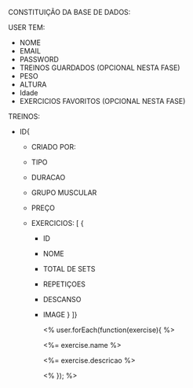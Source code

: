 CONSTITUIÇÃO DA BASE DE DADOS:

USER TEM:

- NOME
- EMAIL
- PASSWORD
- TREINOS GUARDADOS (OPCIONAL NESTA FASE)
- PESO
- ALTURA
- Idade
- EXERCICIOS FAVORITOS (OPCIONAL NESTA FASE)

TREINOS:

- ID{

  - CRIADO POR:
  - TIPO
  - DURACAO
  - GRUPO MUSCULAR
  - PREÇO
  - EXERCICIOS: [
    {

    - ID
    - NOME
    - TOTAL DE SETS
    - REPETIÇOES
    - DESCANSO
    - IMAGE
      }
      ]}

      <% user.forEach(function(exercise){ %>
      <p><%= exercise.name %></p>
      <p><%= exercise.descricao %></p>
      <% }); %>
